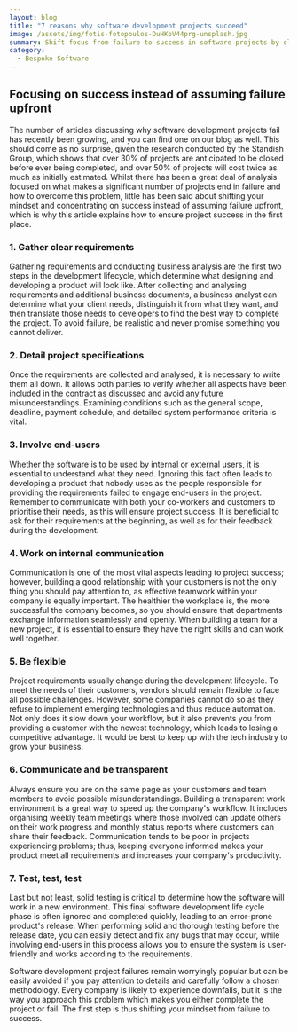 ```yaml
---
layout: blog
title: "7 reasons why software development projects succeed"
image: /assets/img/fotis-fotopoulos-DuHKoV44prg-unsplash.jpg
summary: Shift focus from failure to success in software projects by clarifing requirements, detail specifications, involve end-users, communicate internally, stay flexible, maintain transparency, and rigorously test for assured project triumph.
category:
  - Bespoke Software
---
```

## Focusing on success instead of assuming failure upfront
The number of articles discussing why software development projects fail has recently been growing, and you can find one on our blog as well. This should come as no surprise, given the research conducted by the Standish Group, which shows that over 30% of projects are anticipated to be closed before ever being completed, and over 50% of projects will cost twice as much as initially estimated. Whilst there has been a great deal of analysis focused on what makes a significant number of projects end in failure and how to overcome this problem, little has been said about shifting your mindset and concentrating on success instead of assuming failure upfront, which is why this article explains how to ensure project success in the first place.


### 1. Gather clear requirements

Gathering requirements and conducting business analysis are the first two steps in the development lifecycle, which determine what designing and developing a product will look like. After collecting and analysing requirements and additional business documents, a business analyst can determine what your client needs, distinguish it from what they want, and then translate those needs to developers to find the best way to complete the project. To avoid failure, be realistic and never promise something you cannot deliver.

### 2. Detail project specifications

Once the requirements are collected and analysed, it is necessary to write them all down. It allows both parties to verify whether all aspects have been included in the contract as discussed and avoid any future misunderstandings. Examining conditions such as the general scope, deadline, payment schedule, and detailed system performance criteria is vital.

### 3. Involve end-users

Whether the software is to be used by internal or external users, it is essential to understand what they need. Ignoring this fact often leads to developing a product that nobody uses as the people responsible for providing the requirements failed to engage end-users in the project. Remember to communicate with both your co-workers and customers to prioritise their needs, as this will ensure project success. It is beneficial to ask for their requirements at the beginning, as well as for their feedback during the development.

### 4. Work on internal communication

Communication is one of the most vital aspects leading to project success; however, building a good relationship with your customers is not the only thing you should pay attention to, as effective teamwork within your company is equally important. The healthier the workplace is, the more successful the company becomes, so you should ensure that departments exchange information seamlessly and openly. When building a team for a new project, it is essential to ensure they have the right skills and can work well together.

### 5. Be flexible

Project requirements usually change during the development lifecycle. To meet the needs of their customers, vendors should remain flexible to face all possible challenges. However, some companies cannot do so as they refuse to implement emerging technologies and thus reduce automation. Not only does it slow down your workflow, but it also prevents you from providing a customer with the newest technology, which leads to losing a competitive advantage. It would be best to keep up with the tech industry to grow your business.

### 6. Communicate and be transparent

Always ensure you are on the same page as your customers and team members to avoid possible misunderstandings. Building a transparent work environment is a great way to speed up the company's workflow. It includes organising weekly team meetings where those involved can update others on their work progress and monthly status reports where customers can share their feedback. Communication tends to be poor in projects experiencing problems; thus, keeping everyone informed makes your product meet all requirements and increases your company's productivity.

### 7. Test, test, test

Last but not least, solid testing is critical to determine how the software will work in a new environment. This final software development life cycle phase is often ignored and completed quickly, leading to an error-prone product's release. When performing solid and thorough testing before the release date, you can easily detect and fix any bugs that may occur, while involving end-users in this process allows you to ensure the system is user-friendly and works according to the requirements.


Software development project failures remain worryingly popular but can be easily avoided if you pay attention to details and carefully follow a chosen methodology. Every company is likely to experience downfalls, but it is the way you approach this problem which makes you either complete the project or fail. The first step is thus shifting your mindset from failure to success.

